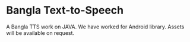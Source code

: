 # Bangla Text-to-Speech
A Bangla TTS work on JAVA. We have worked for Android library. Assets will be available on request.
